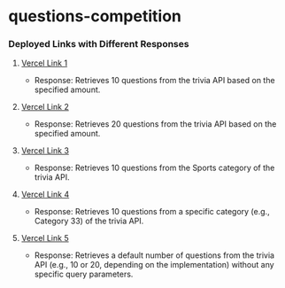 # questions-competition


### Deployed Links with Different Responses

1. [Vercel Link 1](https://questions-competition-hy0cpyt7z-abdelrahmans-projects-f5dcddda.vercel.app/api/questions.py?amount=10)
   - Response: Retrieves 10 questions from the trivia API based on the specified amount.

2. [Vercel Link 2](https://questions-competition-hy0cpyt7z-abdelrahmans-projects-f5dcddda.vercel.app/api/questions.py?amount=20)
   - Response: Retrieves 20 questions from the trivia API based on the specified amount.

3. [Vercel Link 3](https://questions-competition-hy0cpyt7z-abdelrahmans-projects-f5dcddda.vercel.app/api/questions.py?category=21)
   - Response: Retrieves 10 questions from the Sports category of the trivia API.

4. [Vercel Link 4](https://questions-competition-hy0cpyt7z-abdelrahmans-projects-f5dcddda.vercel.app/api/questions.py?category=33)
   - Response: Retrieves 10 questions from a specific category (e.g., Category 33) of the trivia API.

5. [Vercel Link 5](https://questions-competition-hy0cpyt7z-abdelrahmans-projects-f5dcddda.vercel.app/api/questions.py)
   - Response: Retrieves a default number of questions from the trivia API (e.g., 10 or 20, depending on the implementation) without any specific query parameters.
